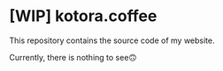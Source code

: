 # [WIP] kotora.coffee

This repository contains the source code of my website.

Currently, there is nothing to see🙃